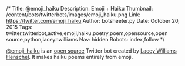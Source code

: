 /*
Title: @emoji_haiku
Description: Emoji + Haiku
Thumbnail: /content/bots/twitterbots/images/emoji_haiku.png
Link: https://twitter.com/emoji_haiku
Author: botsheeter.py
Date: October 20, 2015
Tags: twitter,twitterbot,active,emoji,haiku,poetry,poem,opensource,open source,python,laceynwilliams
Nav: hidden
Robots: index,follow
*/

[@emoji_haiku](https://twitter.com/emoji_haiku) is an [open source](https://github.com/williln/emojihaiku) Twitter bot created by [Lacey Williams Henschel](https://twitter.com/laceynwilliams). It makes haiku poems entirely from emoji.
